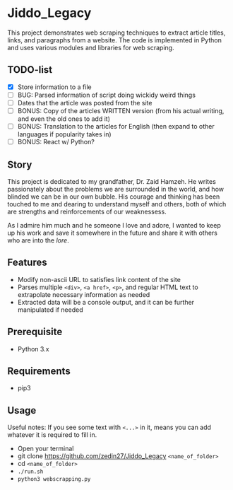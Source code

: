 # Jiddo_Legacy

This project demonstrates web scraping techniques to extract article titles, links, and paragraphs from a website. The code is implemented in Python and uses various modules and libraries for web scraping.

## TODO-list

- [x] Store information to a file
- [ ] BUG: Parsed information of script doing wickidy weird things
- [ ] Dates that the article was posted from the site
- [ ] BONUS: Copy of the articles WRITTEN version (from his actual writing, and even the old ones to add it)
- [ ] BONUS: Translation to the articles for English (then expand to other languages if popularity takes in)
- [ ] BONUS: React w/ Python?

## Story

This project is dedicated to my grandfather, Dr. Zaid Hamzeh. He writes passionately about the problems we are surrounded in the world, and how blinded we can be in our own bubble. His courage and thinking has been touched to me and dearing to understand myself and others, both of which are strengths and reinforcements of our weaknessess.

As I admire him much and he someone I love and adore, I wanted to keep up his work and save it somewhere in the future and share it with others who are into the _lore_.

## Features

- Modify non-ascii URL to satisfies link content of the site
- Parses multiple `<div>`, `<a href>`, `<p>`, and regular HTML text to extrapolate necessary information as needed
- Extracted data will be a console output, and it can be further manipulated if needed

## Prerequisite

- Python 3.x

## Requirements

- pip3

## Usage

Useful notes: If you see some text with `<...>` in it, means you can add whatever it is required to fill in.

- Open your terminal
- git clone https://github.com/zedin27/Jiddo_Legacy `<name_of_folder>`
- cd `<name_of_folder>`
- `./run.sh`
- `python3 webscrapping.py`
